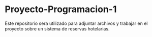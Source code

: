# Proyecto-Programacion-1
Este repositorio sera utilizado para adjuntar archivos y trabajar en el proyecto sobre un sistema de reservas hotelarias.
